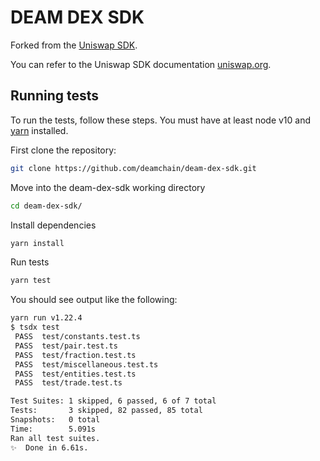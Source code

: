 # DEAM DEX SDK

Forked from the [Uniswap SDK](https://github.com/Uniswap/uniswap-v2-sdk/commit/a88048e9c4198a5bdaea00883ca00c8c8e582605).

You can refer to the Uniswap SDK documentation [uniswap.org](https://uniswap.org/docs/v2/SDK/getting-started/).

## Running tests

To run the tests, follow these steps. You must have at least node v10 and [yarn](https://yarnpkg.com/) installed.

First clone the repository:

```sh
git clone https://github.com/deamchain/deam-dex-sdk.git
```

Move into the deam-dex-sdk working directory

```sh
cd deam-dex-sdk/
```

Install dependencies

```sh
yarn install
```

Run tests

```sh
yarn test
```

You should see output like the following:

```sh
yarn run v1.22.4
$ tsdx test
 PASS  test/constants.test.ts
 PASS  test/pair.test.ts
 PASS  test/fraction.test.ts
 PASS  test/miscellaneous.test.ts
 PASS  test/entities.test.ts
 PASS  test/trade.test.ts

Test Suites: 1 skipped, 6 passed, 6 of 7 total
Tests:       3 skipped, 82 passed, 85 total
Snapshots:   0 total
Time:        5.091s
Ran all test suites.
✨  Done in 6.61s.
```
